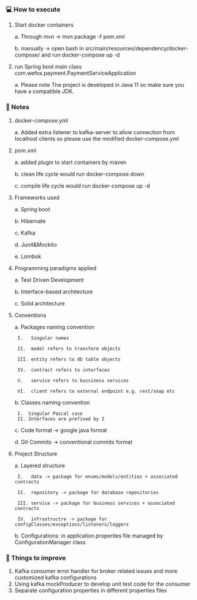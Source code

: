 ### :computer: How to execute

1. Start docker containers
   
    a. Through mvn -> mvn package -f pom.xml
    
    b. manually -> open bash in src/main/resources/dependency/docker-compose/ and run docker-compose up -d


2. run Spring boot main class com.wefox.payment.PaymentServiceApplication

    a. Please note The project is developed in Java 11 so make sure you have a compatible JDK. 

### :memo: Notes

1. docker-compose.yml
   
   a. Added extra listener to kafka-server to allow connection from localhost clients 
   so please use the modified docker-compose.yml
  
 
2. pom.xml 
   
   a. added plugin to start containers by maven
   
   b. clean life cycle would run docker-compose down
   
   c. compile life cycle would run docker-compose up -d 
   

3. Frameworks used
    
    a. Spring boot
    
    b. Hibernate

    c. Kafka

    d. Junit&Mockito

    e. Lombok


4. Programming paradigms applied
    
    a. Test Driven Development
    
    b. Interface-based architecture

    c. Solid architecture


5. Conventions
   
    a. Packages naming convention

        I.   Singular names

        II.  model refers to transfere objects 

        III. entity refers to db table objects

        IV.  contract refers to interfaces

        V.   service refers to bussiness services

        VI.  client refers to external endpoint e.g. rest/soap etc
    b. Classes naming convention
        
        I.  Singular Pascal case
        II. Interfaces are prefixed by I
    c. Code format -> google java format 
   
    d. Git Commits -> conventional commits format 


6. Project Structure

   a. Layered structure

        I.   data -> package for enums/models/entities + associated contracts

        II.  repository -> package for database repositories

        III. service -> package for business services + associated contracts 

        IV.  infrastructre -> package for configClasses/exceptions/listeners/loggers
   b. Configurations: in application.properites file managed by ConfigurationManager class

### :pushpin: Things to improve

1. Kafka consumer error handler for broker related issues and more customized kafka configurations
2. Using kafka mockProducer to develop unit test code for the consumer
3. Separate configuration properties in different properties files



